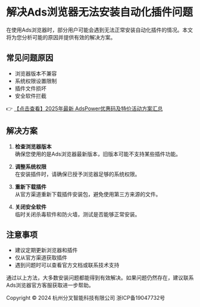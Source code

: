 # 解决Ads浏览器无法安装自动化插件问题

在使用Ads浏览器时，部分用户可能会遇到无法正常安装自动化插件的情况。本文将为您分析可能的原因并提供有效的解决方案。

## 常见问题原因

- 浏览器版本不兼容
- 系统权限设置限制
- 插件文件损坏
- 安全软件拦截

👉 [【点击查看】2025年最新 AdsPower优惠码及特价活动方案汇总](https://bit.ly/adspower_free)

## 解决方案

1. **检查浏览器版本**  
   确保您使用的是Ads浏览器最新版本，旧版本可能不支持某些插件功能。

2. **调整系统权限**  
   在安装插件时，请确保已授予浏览器足够的系统权限。

3. **重新下载插件**  
   从官方渠道重新下载插件安装包，避免使用第三方来源的文件。

4. **关闭安全软件**  
   临时关闭杀毒软件和防火墙，测试是否能够正常安装。

## 注意事项

- 建议定期更新浏览器和插件
- 仅从官方渠道获取插件
- 遇到问题时可以查看官方文档或联系技术支持

通过以上方法，大多数安装问题都能得到有效解决。如果问题仍然存在，建议联系Ads浏览器官方客服获取进一步帮助。

Copyright © 2024 杭州分叉智能科技有限公司 浙ICP备19047732号